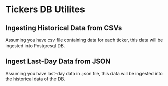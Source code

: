 # Tickers DB Utilites 

## Ingesting Historical Data from CSVs 
Assuming you have csv file containing data for each ticker, this data will be ingested into Postgresql DB. 


## Ingest Last-Day Data from JSON
Assuming you have last-day data in .json file, this data will be ingested into the historical data of the DB. 

